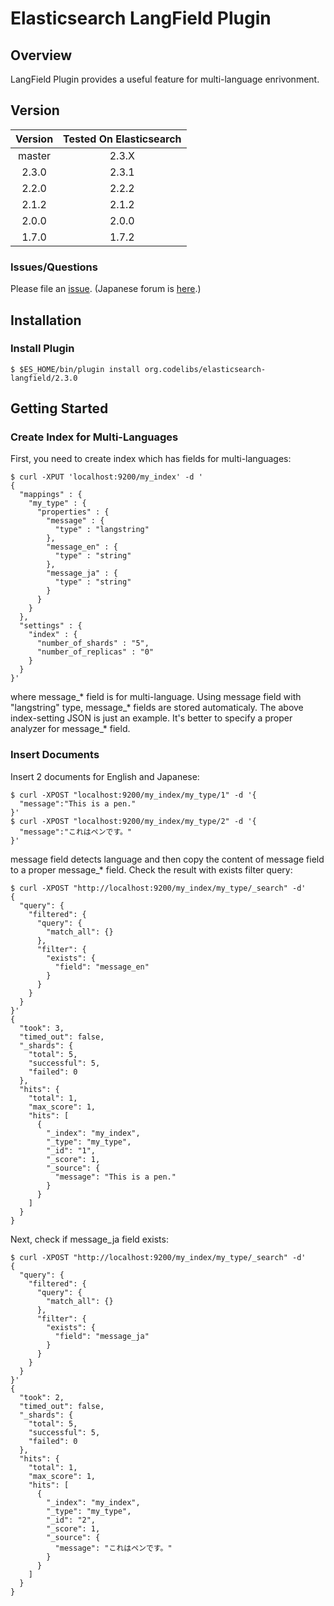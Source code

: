 Elasticsearch LangField Plugin
=======================

## Overview

LangField Plugin provides a useful feature for multi-language enrivonment.

## Version

| Version   | Tested On Elasticsearch |
|:---------:|:-----------------------:|
| master    | 2.3.X                   |
| 2.3.0     | 2.3.1                   |
| 2.2.0     | 2.2.2                   |
| 2.1.2     | 2.1.2                   |
| 2.0.0     | 2.0.0                   |
| 1.7.0     | 1.7.2                   |

### Issues/Questions

Please file an [issue](https://github.com/codelibs/elasticsearch-langfield/issues "issue").
(Japanese forum is [here](https://github.com/codelibs/codelibs-ja-forum "here").)

## Installation

### Install Plugin

    $ $ES_HOME/bin/plugin install org.codelibs/elasticsearch-langfield/2.3.0

## Getting Started

### Create Index for Multi-Languages

First, you need to create index which has fields for multi-languages:

    $ curl -XPUT 'localhost:9200/my_index' -d '
    {
      "mappings" : {
        "my_type" : {
          "properties" : {
            "message" : {
              "type" : "langstring"
            },
            "message_en" : {
              "type" : "string"
            },
            "message_ja" : {
              "type" : "string"
            }
          }
        }
      },
      "settings" : {
        "index" : {
          "number_of_shards" : "5",
          "number_of_replicas" : "0"
        }
      }
    }'

where message\_\* field is for multi-language.
Using message field with "langstring" type, message\_\* fields are stored automaticaly.
The above index-setting JSON is just an example. 
It's better to specify a proper analyzer for message\_\* field.

### Insert Documents

Insert 2 documents for English and Japanese:

    $ curl -XPOST "localhost:9200/my_index/my_type/1" -d '{
      "message":"This is a pen."
    }'
    $ curl -XPOST "localhost:9200/my_index/my_type/2" -d '{
      "message":"これはペンです。"
    }'

message field detects language and then copy the content of message field to a proper message\_\* field.
Check the result with exists filter query:

    $ curl -XPOST "http://localhost:9200/my_index/my_type/_search" -d'
    {
      "query": {
        "filtered": {
          "query": {
            "match_all": {}
          },
          "filter": {
            "exists": {
              "field": "message_en"
            }
          }
        }
      }
    }'
    {
      "took": 3,
      "timed_out": false,
      "_shards": {
        "total": 5,
        "successful": 5,
        "failed": 0
      },
      "hits": {
        "total": 1,
        "max_score": 1,
        "hits": [
          {
            "_index": "my_index",
            "_type": "my_type",
            "_id": "1",
            "_score": 1,
            "_source": {
              "message": "This is a pen."
            }
          }
        ]
      }
    }

Next, check if message_ja field exists:

    $ curl -XPOST "http://localhost:9200/my_index/my_type/_search" -d'
    {
      "query": {
        "filtered": {
          "query": {
            "match_all": {}
          },
          "filter": {
            "exists": {
              "field": "message_ja"
            }
          }
        }
      }
    }'
    {
      "took": 2,
      "timed_out": false,
      "_shards": {
        "total": 5,
        "successful": 5,
        "failed": 0
      },
      "hits": {
        "total": 1,
        "max_score": 1,
        "hits": [
          {
            "_index": "my_index",
            "_type": "my_type",
            "_id": "2",
            "_score": 1,
            "_source": {
              "message": "これはペンです。"
            }
          }
        ]
      }
    }
